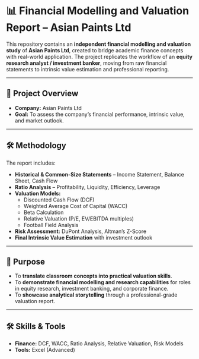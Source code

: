 # 📊 Financial Modelling and Valuation Report – Asian Paints Ltd  

This repository contains an **independent financial modelling and valuation study** of **Asian Paints Ltd**, created to bridge academic finance concepts with real-world application. The project replicates the workflow of an **equity research analyst / investment banker**, moving from raw financial statements to intrinsic value estimation and professional reporting.  

---

## 📌 Project Overview  
- **Company:** Asian Paints Ltd    
- **Goal:** To assess the company’s financial performance, intrinsic value, and market outlook.  

---

## 🛠️ Methodology  
The report includes:  
- **Historical & Common-Size Statements** – Income Statement, Balance Sheet, Cash Flow  
- **Ratio Analysis** – Profitability, Liquidity, Efficiency, Leverage  
- **Valuation Models:**  
  - Discounted Cash Flow (DCF)  
  - Weighted Average Cost of Capital (WACC)
  - Beta Calculation  
  - Relative Valuation (P/E, EV/EBITDA multiples)  
  - Football Field Analysis  
- **Risk Assessment:** DuPont Analysis, Altman’s Z-Score  
- **Final Intrinsic Value Estimation** with investment outlook  

---

## 🚀 Purpose  
- To **translate classroom concepts into practical valuation skills**.  
- To **demonstrate financial modelling and research capabilities** for roles in equity research, investment banking, and corporate finance.  
- To **showcase analytical storytelling** through a professional-grade valuation report.  

---

## 🛠️ Skills & Tools  
- **Finance:** DCF, WACC, Ratio Analysis, Relative Valuation, Risk Models
- **Tools:** Excel (Advanced) 

